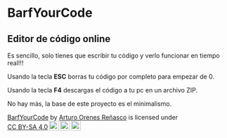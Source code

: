 <h1>BarfYourCode</h1>
<h2>Editor de código online</h2>

<p>Es sencillo, solo tienes que escribir tu código y verlo funcionar en tiempo real!!!</p>

<p>Usando la tecla <strong>ESC</strong> borras tu código por completo para empezar de 0.</p>
<p>Usando la tecla <strong>F4</strong> descargas el código a tu pc en un archivo ZIP.</p>

<p>No hay más, la base de este proyecto es el minimalismo.</p>

<p xmlns:cc="http://creativecommons.org/ns#" xmlns:dct="http://purl.org/dc/terms/"><a property="dct:title" rel="cc:attributionURL" href="https://556977aor.github.io/556977aor/">BarfYourCode</a> by <a rel="cc:attributionURL dct:creator" property="cc:attributionName" href="https://github.com/556977aor/">Arturo Orenes Reñasco</a> is licensed under <a href="https://creativecommons.org/licenses/by-sa/4.0/?ref=chooser-v1" target="_blank" rel="license noopener noreferrer" style="display:inline-block;">CC BY-SA 4.0<img style="height:22px!important;margin-left:3px;vertical-align:text-bottom;" src="https://mirrors.creativecommons.org/presskit/icons/cc.svg?ref=chooser-v1" alt=""><img style="height:22px!important;margin-left:3px;vertical-align:text-bottom;" src="https://mirrors.creativecommons.org/presskit/icons/by.svg?ref=chooser-v1" alt=""><img style="height:22px!important;margin-left:3px;vertical-align:text-bottom;" src="https://mirrors.creativecommons.org/presskit/icons/sa.svg?ref=chooser-v1" alt=""></a></p>
